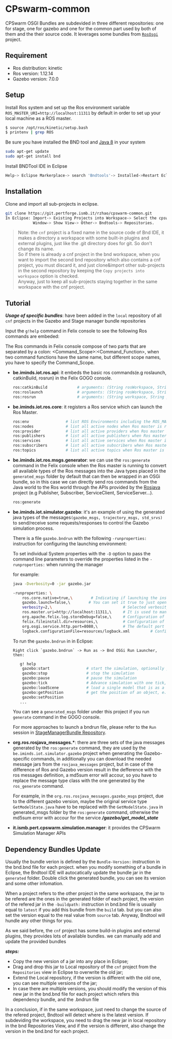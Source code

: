 # CPswarm-common

CPSwarm OSGI Bundles are subdevided in three different repositories: one for stage, one for gazebo and one for the common part used by both of them and the their source code. It leverages some bundles from [`RosOsgi`](https://github.com/ibcn-cloudlet/rososgi) project.

## Requirement
 * Ros distribution: kinetic
 * Ros version:      1.12.14
 * Gazebo version:   7.0.0

## Setup
Install Ros system and set up the Ros environment variable `ROS_MASTER_URI=http://localhost:11311` by default in order to set up your local machine as a ROS master.
``` bash
$ source /opt/ros/kinetic/setup.bash
$ printenv | grep ROS
```
Be sure you have installed the BND tool and [Java 8](http://www.oracle.com/technetwork/java/javase/downloads/jdk8-downloads-2133151.html) in your system
``` bash
sudo apt-get update
sudo apt-get install bnd
```
Install BNDTool IDE in Eclipse
``` bash
Help-> Eclipse Markerplace-> search 'Bndtools'-> Installed->Restart Eclipse.
```
## Installation

Clone and import all sub-projects in eclipse.
``` bash
git clone https://git.pertforge.ismb.it/rzhao/cpswarm-common.git
In Eclipse: Import-> Existing Projects into Workspace-> Select the cpswarm-common-> Copy projects into workspace-> Finish;
            Window-> Show View-> Other-> Bndtools-> Repositories.
```
>Note: the `cnf` project is a fixed name in the source code of Bnd IDE, it makes a directory a workspace with some built-in plugins and external plugins, just like the .git directory does for git. So don't change its name.\
>So if there is already a cnf project in the bnd workspace, when you want to import the second bnd repository which also contains a cnf project, you must discard it, and just clone&import other sub-projects in the second repository by keeping the `Copy projects into workspace` option is checked.\
>Anyway, just to keep all sub-projects staying together in the same workspace with the cnf project.


## Tutorial
***Usage of specific bundles***: have been added in the `local` repository of all `cnf` projects in the Gazebo and Stage manager bundle repositories 

Input the `g!help` command in Felix console to see the following Ros commands are embeded:

The Ros commands in Felix console compose of two parts that are separated by a colon: <Command_Scope>:<Command_Function>, when two command functions have the same name, but different scope names, you have to specify the Command_Scope.
*  **be.iminds.iot.ros.api**: it embeds the basic ros commands(e.g roslaunch, catkinBuild, rosrun) in the Felix GOGO console.
    ``` bash
    ros:catkinBuild             # arguments: (String rosWorkspace, String pkg, String node, String... parameters)
    ros:roslaunch               # arguments: (String rosWorkspace, String pkg, String node, String... parameters)
    ros:rosrun                  # arguments: (String workspace, String pkg, String node, String... parameters)
    ```
*  **be.iminds.iot.ros.core**: it registers a Ros service which can launch the Ros Master.
    ``` bash
    ros:env                # list ROS Environments including the ROS_MASTER_URI
    ros:nodes              # list all active nodes when Ros master is running
    ros:provider           # list all active providers when Ros master is running
    ros:publishers         # list all active publishers when Ros master is running
    ros:services           # list all active services when Ros master is running
    ros:subscribers        # list all active subscribers when Ros master is running
    ros:topics             # list all active topics when Ros master is running
    ```
*  **be.iminds.iot.ros.msgs.generator**: we can use the `ros:generate` command in the Felix console when the Ros master is running to convert all available types of the Ros messages into the Java types placed in the `generated_msgs` folder by default that can then be wrapped in an OSGi bundle, so in this case we can directly send ros commands from the Java world to the Ros world through the APIs provided by the [Rosjava](http://rosjava.github.io/rosjava_core/latest/) project (e.g Publisher, Subscriber, ServiceClient, ServiceServer...).
    ``` bash
    ros:generate
    ```
*  **be.iminds.iot.simulator.gazebo**: it's an example of using the generated java types of the messages`(gazebo_msgs, trajectory_msgs, std_srvs)` to send/receive some requests/responses to control the Gazebo simulation process.

   There is a file `gazebo.bndrun` with the following `-runproperties:` instruction for configuring the launching environment:

   To set individual System properties with the `-D` option to pass the command line parameters to override the properties listed in the `-runproperties:` when running the manager

   for example:
   ``` bash
   java -Dverbosity=0 -jar gazebo.jar
   ```
    ``` bash
    -runproperties: \
	    ros.core.native=true,\        # Indicating if launching the installed ROS system or the rosjava ROScore implementation of the rosjava_core project
	    gazebo.launch=false,\        # You can set it true to just open the Gazebo simulator without running a simulation to use `loadScene` command, but as a dependency bundle for the simulation manager, it's false
	    verbosity=2,\                               # Selected verbosity level: 0 NO_OUTPUT, 1 ONLY_ERROR, 2 ALL
	    ros.master.uri=http://localhost:11311,\     # It is used to manually indicate the Ros environment variable in case the user doesn't set it during the Ros installation
	    org.apache.felix.log.storeDebug=false,\     # Configuration of org.apache.felix.log bundle to determine whether or not debug messages will be stored in the history
	    felix.fileinstall.dir=resources,\           # Configuration of org.apache.felix.fileinstall bundle
	    org.osgi.service.http.port=8080,\           # The default port used for Felix servlets and resources available via HTTP
	    logback.configurationFile=resources/logback.xml         # Configuration of ch.qos.logback.core bundle
    ```  
    
    To run the `gazebo.bndrun` in in Eclipse:

       Right click `gazebo.bndrun` -> Run as -> Bnd OSGi Run Launcher, then:
    ``` bash
       g! help
        gazebo:start                # start the simulation, optionally pass two arguments(boolean sync, float step) to start: 1. sync: set to true to control simulator ticks; 2. step: time (in seconds) to advance the simulator each tick
        gazebo:stop                 # stop the simulation 
        gazebo:pause                # pause the simulation 
        gazebo:tick                 # Advance simulation with one tick, only applies when started with sync=true
        gazebo:loadScene            # load a single model that is as a scene, the model could be a .sdf or .urdf file, e.g: $ loadScene robot.sdf
        gazebo:getPosition          # get the position of an object, e.g: getPosition object_name
        gazebo:setPosition
       ...
    ```
    
    You can see a `generated_msgs` folder under this project if you run `generate` command in the GOGO console.
    
    For more approaches to launch a bndrun file, please refer to the `Run` session in [StageManagerBundle Repository](https://git.pertforge.ismb.it/rzhao/StageManagerBundle.git).
*  **org.ros.rosjava\_messages.\***: there are three sets of the java messages generated by the `ros:generate` command, they are used by the `be.iminds.iot.simulator.gazebo` project when generating the Gazebo-specific commands, in additionally you can download the needed message jars from the `rosjava_messages` project, but in case of the difference of Ros and Gazebo version result in the defference with the ros messages definition, a md5sum error will accour, so you have to replace the message type class with the one generated by the `ros_generate` command.

    For example, in the `org.ros.rosjava_messages.gazebo_msgs` project, due to the different gazebo version, maybe the original service type `GetModelState.java` have to be replaced with the `GetModelState.java` in generated_msgs folder by the `ros:generate` command, otherwise the md5sum error with accour for the service ***\/gazebo\/get\_model\_state***
*  **it.ismb.pert.cpswarm.simulation.manager**: it provides the CPSwarm Simulation Manager APIs

## Dependency Bundles Update

Usually the bundle verion is defined by the `Bundle-Version:` instruction in the bnd.bnd file for each project. when you modify something of a bundle in Eclipse, the Bndtool IDE will autocatically update the bundle jar in the `generated` folder. Double click the generated bundle, you can see its version and some other infomation.

When a project refers to the other project in the same workspace, the jar to be refered are the ones in the generated folder of each project, the version of the refered jar in the `-buildpath:` instruction in bnd.bnd file is usually equal to `latest` if you add this bundle from the `build` tab. but you can also set the version equal to the real value from `source` tab. Anyway, Bndtool will hundle any other things for you.

As we said before, the `cnf` project has some build-in plugins and external plugins, they provides lots of available bundles. we can manually add and update the provided bundles

***steps:***
*  Copy the new version of a jar into any place in Eclipse;
*  Drag and drop this jar to Local repository of the `cnf` project from the `Repositories` view in Eclipse to overwrite the old jar;
*  Extend the Local repository, if the version is different with the old one, you can see multiple versions of the jar;
*  In case there are multiple versions, you should modify the version of this new jar in the bnd.bnd file for each project which refers this dependency bundle, and the .bndrun file 

In a conclusion, if in the same workspace, just need to change the source of the refered project, Bndtool will detect where is the latest version. If subdeviding the workspace, you need to drag the new jar in local repository in the bnd Repositories View, and if the version is different, also change the version in the bnd.bnd for each project.

